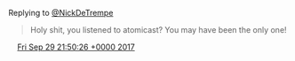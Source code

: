 Replying to [@NickDeTrempe](https://twitter.com/NickDeTrempe/status/913195750393368576)

> Holy shit, you listened to atomicast? You may have been the only one\!

<img src="../../media/tweet.ico" width="12" /> [Fri Sep 29 21:50:26 +0000 2017](https://twitter.com/timwasson/status/913883692640202752)